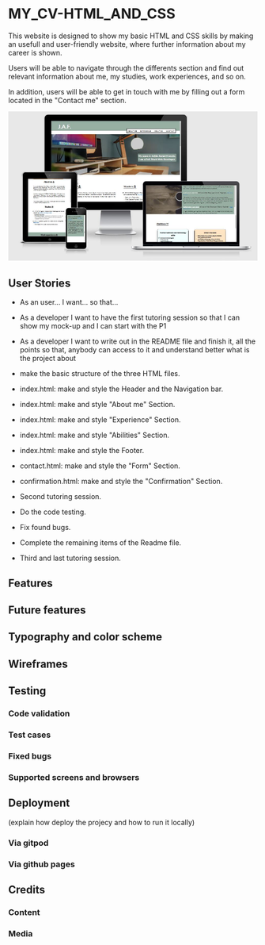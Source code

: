 # MY_CV-HTML_AND_CSS

This website is designed to show my basic HTML and CSS skills by making an usefull and user-friendly website, where further information about my career is shown.

Users will be able to navigate through the differents section and find out relevant information about me, my studies, work experiences, and so on.

In addition, users will be able to get in touch with me by filling out a form located in the "Contact me" section.  

![Responsice Mockup](./assets/images/wireframes.JPG)


## User Stories
- As an user... I want... so that...

- As a developer I want to have the first tutoring session so that I can show my mock-up and I can start with the P1
- As a developer I want to write out in the README file and finish it, all the points so that, anybody can access to it and understand better what is the project about 

- make the basic structure of the three HTML files. 
- index.html: make and style the Header and the Navigation bar.
- index.html: make and style "About me" Section.
- index.html: make and style "Experience" Section.
- index.html: make and style "Abilities" Section.
- index.html: make and style the Footer.
- contact.html: make and style the "Form" Section.
- confirmation.html: make and style the "Confirmation" Section.
- Second tutoring session.
- Do the code testing.
- Fix found bugs.
- Complete the remaining items of the Readme file.
- Third and last tutoring session.

## Features

## Future features

## Typography and color scheme

## Wireframes



## Testing
### Code validation
### Test cases 
### Fixed bugs
### Supported screens and browsers


## Deployment
(explain how deploy the projecy and how to run it locally)
### Via gitpod
### Via github pages


## Credits
### Content
### Media